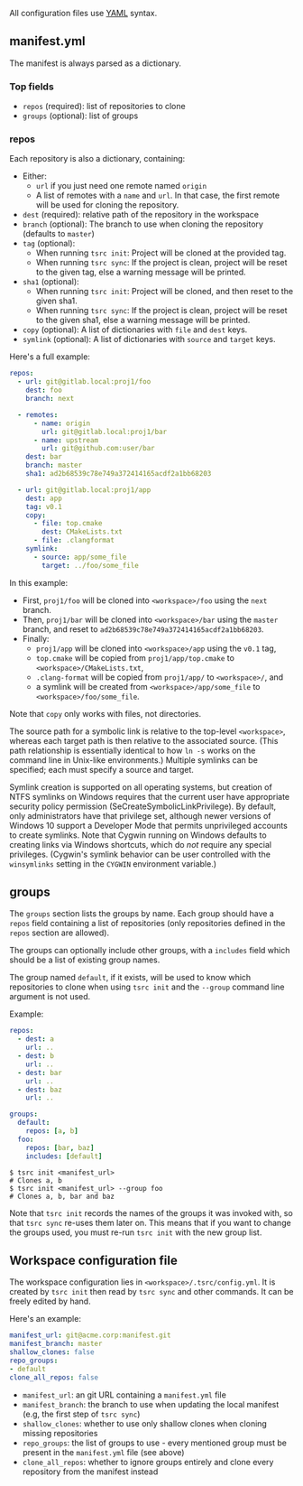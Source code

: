 All configuration files use [YAML](http://www.yaml.org/) syntax.

## manifest.yml

The manifest is always parsed as a dictionary.

### Top fields


* `repos` (required): list of repositories to clone
* `groups` (optional): list of groups

### repos

Each repository is also a dictionary, containing:

* Either:
    * `url` if you just need one remote named `origin`
    * A list of remotes with a `name` and `url`. In that case, the first remote
      will be used for cloning the repository.
* `dest` (required): relative path of the repository in the workspace
* `branch` (optional): The branch to use when cloning the repository (defaults
  to `master`)
* `tag` (optional):
    * When running `tsrc init`: Project will be cloned at the provided tag.
    * When running `tsrc sync`:  If the project is clean, project will be reset
    to the given tag, else a warning message will be printed.
* `sha1` (optional):
    * When running `tsrc init`: Project will be cloned, and then reset to the given sha1.
    * When running `tsrc sync`:  If the project is clean, project will be reset
    to the given sha1, else a warning message will be printed.
* `copy` (optional): A list of dictionaries with `file` and `dest` keys.
* `symlink` (optional): A list of dictionaries with `source` and `target` keys.

Here's a full example:

```yaml
repos:
  - url: git@gitlab.local:proj1/foo
    dest: foo
    branch: next

  - remotes:
      - name: origin
        url: git@gitlab.local:proj1/bar
      - name: upstream
        url: git@github.com:user/bar
    dest: bar
    branch: master
    sha1: ad2b68539c78e749a372414165acdf2a1bb68203

  - url: git@gitlab.local:proj1/app
    dest: app
    tag: v0.1
    copy:
      - file: top.cmake
        dest: CMakeLists.txt
      - file: .clangformat
    symlink:
      - source: app/some_file
        target: ../foo/some_file
```

In this example:

* First, `proj1/foo` will be cloned into `<workspace>/foo` using the `next` branch.
* Then, `proj1/bar` will be cloned into `<workspace>/bar` using the `master` branch, and reset to `ad2b68539c78e749a372414165acdf2a1bb68203`.
* Finally:
    * `proj1/app` will be cloned into `<workspace>/app` using the `v0.1` tag,
    * `top.cmake` will be copied from `proj1/app/top.cmake` to `<workspace>/CMakeLists.txt`,
    * `.clang-format` will be copied from `proj1/app/` to `<workspace>/`, and
    * a symlink will be created from `<workspace>/app/some_file` to `<workspace>/foo/some_file`.

Note that `copy` only works with files, not directories.

The source path for a symbolic link is relative to the top-level `<workspace>`, whereas 
each target path is then relative to the associated source.  (This path relationship 
is essentially identical to how `ln -s` works on the command line in Unix-like 
environments.)  Multiple symlinks can be specified; each must specify a source and target.

Symlink creation is supported on all operating systems, but creation of NTFS symlinks on
Windows requires that the current user have appropriate security policy permission
(SeCreateSymbolicLinkPrivilege).  By default, only administrators have that privilege set,
although newer versions of Windows 10 support a Developer Mode that permits unprivileged
accounts to create symlinks.  Note that Cygwin running on Windows defaults to creating
links via Windows shortcuts, which do *not* require any special privileges.
(Cygwin's symlink behavior can be user controlled with the `winsymlinks` setting
in the `CYGWIN` environment variable.)

## groups

The `groups` section lists the groups by name. Each group should have a `repos` field
containing a list of repositories (only repositories defined in the `repos` section are allowed).

The groups can optionally include other groups, with a `includes` field which should be
a list of existing group names.

The group named `default`, if it exists, will be used to know which repositories to clone
when using `tsrc init` and the `--group` command line argument is not used.

Example:

```yaml
repos:
  - dest: a
    url: ..
  - dest: b
    url: ..
  - dest: bar
    url: ..
  - dest: baz
    url: ..

groups:
  default:
    repos: [a, b]
  foo:
    repos: [bar, baz]
    includes: [default]
```

```console
$ tsrc init <manifest_url>
# Clones a, b
$ tsrc init <manifest_url> --group foo
# Clones a, b, bar and baz
```

Note that `tsrc init` records the names of the groups it was invoked with, so that `tsrc sync` re-uses them later on. This means that if you want to change the groups used, you must re-run `tsrc init` with the new group list.

## Workspace configuration file


The workspace configuration lies in `<workspace>/.tsrc/config.yml`.  It is
created by `tsrc init` then read by `tsrc sync` and other commands. It can
be freely edited by hand.

Here's an example:

```yaml
manifest_url: git@acme.corp:manifest.git
manifest_branch: master
shallow_clones: false
repo_groups:
- default
clone_all_repos: false
```


* `manifest_url`: an git URL containing a `manifest.yml` file
* `manifest_branch`: the branch to use when updating the local manifest (e.g, the first step of `tsrc sync`)
* `shallow_clones`: whether to use only shallow clones when cloning missing repositories
* `repo_groups`: the list of groups to use - every mentioned group must be present in the `manifest.yml` file (see above)
* `clone_all_repos`: whether to ignore groups entirely and clone every repository from the manifest instead
